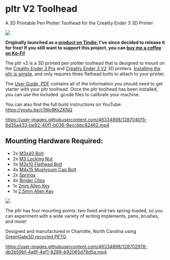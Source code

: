 # pltr V2 Toolhead
A 3D Printable Pen Plotter Toolhead for the Creality Ender 3 3D Printer

![](https://user-images.githubusercontent.com/46334898/128649957-7d06d25b-531f-4710-9f95-27e0e3231868.jpeg)


**Originally launched as a [product on Tindie](https://www.tindie.com/products/andrew_sink/pltr-v2-pen-plotter-toolhead/), I've since decided to release it for free! If you still want to support this project, you can [buy me a coffee on Ko-Fi!](https://ko-fi.com/andrewsink)**

The pltr v2 is a 3D printed pen plotter toolhead that is designed to mount on the [Creality Ender 3 Pro](https://amzn.to/37qF5zg) and [Creality Ender 3 V2](https://amzn.to/3s4fB4s) 3D printers. [Installing the pltr is simple](https://youtu.be/c1Wo9KkZKNQ), and only requires three flathead bolts to attach to your printer. 

The [User Guide .PDF](https://github.com/AndrewSink/pltr/blob/main/pltr%20v2%20User%20Guide%20Rev%20C.2.pdf) contains all of the information you should need to get starter with your pltr toolhead. Once the pltr toolhead has been installed, you can use the included .gcode files to calibrate your machine. 

You can also find the full build instructions on YouTube: https://youtu.be/c1Wo9KkZKNQ


https://user-images.githubusercontent.com/46334898/128704015-6d35a433-be92-40f1-b036-9eccbbc82462.mp4

## Mounting Hardware Required:

- 2x [M3x40 Bolt](https://www.mcmaster.com/91292A024)
- 2x [M3 Locking Nut](https://www.mcmaster.com/90576A102)
- 3x [M3x10 Flathead Bolt](https://www.mcmaster.com/92125A130)
- 4x [M4x15 Mushroom Cap Bolt](https://www.mcmaster.com/92095A125)
- 2x [Springs](https://www.mcmaster.com/9657K627)
- 4x [Binder Clips](https://amzn.to/3lKdcdM)
- 1x [2mm Allen Key](https://www.mcmaster.com/7289A12)
- 1x [2.5mm Allen Key](https://www.mcmaster.com/7289A13)

![](https://user-images.githubusercontent.com/46334898/128649924-20f4fdde-0154-433b-928d-fcd76984723f.jpeg)

The pltr has four mounting points: two fixed and two spring-loaded, so you can experiment with a wide variety of writing implements, pens, brushes, and more!

Designed and manufactured in Charlotte, North Carolina using [GreenGate3D recycled PETG](https://greengate3d.com/?ref=fpowfUvprmSUI).

https://user-images.githubusercontent.com/46334898/128702978-db2b59bf-4a6f-4ef1-8289-b92065d79d5a.mp4

